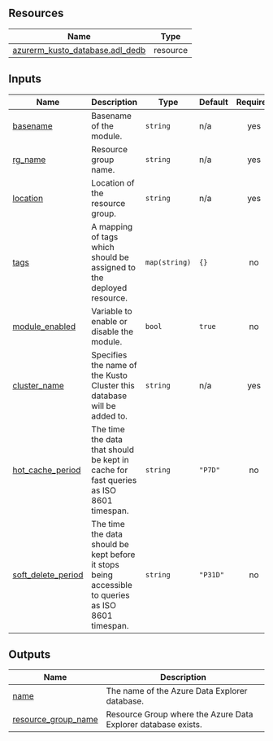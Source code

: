 <!-- BEGIN_TF_DOCS -->
## Resources

| Name | Type |
|------|------|
| [azurerm_kusto_database.adl_dedb](https://registry.terraform.io/providers/hashicorp/azurerm/latest/docs/resources/kusto_database) | resource |

## Inputs

| Name | Description | Type | Default | Required |
|------|-------------|------|---------|:--------:|
| <a name="input_basename"></a> [basename](#input\_basename) | Basename of the module. | `string` | n/a | yes |
| <a name="input_rg_name"></a> [rg\_name](#input\_rg\_name) | Resource group name. | `string` | n/a | yes |
| <a name="input_location"></a> [location](#input\_location) | Location of the resource group. | `string` | n/a | yes |
| <a name="input_tags"></a> [tags](#input\_tags) | A mapping of tags which should be assigned to the deployed resource. | `map(string)` | `{}` | no |
| <a name="input_module_enabled"></a> [module\_enabled](#input\_module\_enabled) | Variable to enable or disable the module. | `bool` | `true` | no |
| <a name="input_cluster_name"></a> [cluster\_name](#input\_cluster\_name) | Specifies the name of the Kusto Cluster this database will be added to. | `string` | n/a | yes |
| <a name="input_hot_cache_period"></a> [hot\_cache\_period](#input\_hot\_cache\_period) | The time the data that should be kept in cache for fast queries as ISO 8601 timespan. | `string` | `"P7D"` | no |
| <a name="input_soft_delete_period"></a> [soft\_delete\_period](#input\_soft\_delete\_period) | The time the data should be kept before it stops being accessible to queries as ISO 8601 timespan. | `string` | `"P31D"` | no |

## Outputs

| Name | Description |
|------|-------------|
| <a name="output_name"></a> [name](#output\_name) | The name of the Azure Data Explorer database. |
| <a name="output_resource_group_name"></a> [resource\_group\_name](#output\_resource\_group\_name) | Resource Group where the Azure Data Explorer database exists. |
<!-- END_TF_DOCS -->
